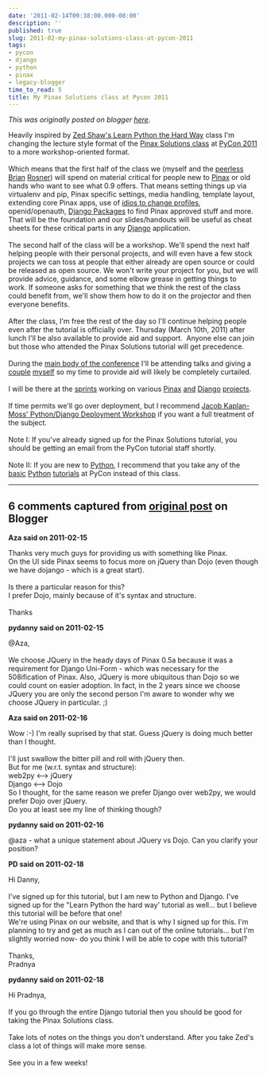 ```yaml
---
date: '2011-02-14T09:38:00.000-08:00'
description: ''
published: true
slug: 2011-02-my-pinax-solutions-class-at-pycon-2011
tags:
- pycon
- django
- python
- pinax
- legacy-blogger
time_to_read: 5
title: My Pinax Solutions class at Pycon 2011
---
```


*This was originally posted on blogger [here](https://pydanny.blogspot.com/2011/02/my-pinax-solutions-class-at-pycon-2011.html)*.

Heavily inspired by <a href="http://sheddingbikes.com/posts/1295120282.html">Zed Shaw's Learn Python the Hard Way</a> class I'm changing the lecture style format of the <a href="http://us.pycon.org/2011/schedule/presentations/111/">Pinax Solutions class</a> at&nbsp;<a href="http://us.pycon.org/2011">PyCon 2011</a> to a more workshop-oriented format.<br /><br />Which means that the first half of the class we (myself and the <a href="http://us.pycon.org/2011/speaker/profile/143/">peerless</a> <a href="http://brianrosner.com/">Brian</a> <a href="https://github.com/brosner">Rosner</a>) will spend on material critical for people new to <a href="http://pinaxproject.com/">Pinax</a>&nbsp;or old hands who want to see what 0.9 offers. That means setting things up via virtualenv and pip, Pinax specific settings, media handling, template layout, extending core Pinax apps, use of <a href="https://github.com/eldarion/idios">idios to change profiles</a>, openid/openauth, <a href="http://djangopackages.com/">Django Packages</a> to find Pinax approved stuff and more. That will be the foundation and our slides/handouts will be useful as cheat sheets for these critical parts in any <a href="http://djangoproject.com/">Django</a> application.<br /><br />The second half of the&nbsp;class&nbsp;will be a workshop. We'll spend the next half helping people with their personal projects, and will even have a few stock projects we can toss at people that either already are open source or could be released as open source.&nbsp;We won't write your project for you, but we will provide advice, guidance, and some elbow grease in getting things to work.&nbsp;If someone asks for something that we think the rest of the class could benefit from, we'll show them how to do it on the projector and then everyone benefits.<br /><br />After the class, I'm free the rest of the day so I'll continue helping people even after the tutorial is officially over. Thursday (March 10th, 2011) after lunch I'll be also available to provide aid and support. &nbsp;Anyone else can join but those who attended the Pinax Solutions tutorial will get precedence.<br /><br />During the <a href="http://us.pycon.org/2011/schedule/lists/talks/">main body of the conference</a> I'll be attending talks and giving a <a href="http://us.pycon.org/2011/schedule/presentations/56/">couple</a> <a href="http://us.pycon.org/2011/schedule/presentations/72/">myself</a>&nbsp;so my time to provide aid will likely be completely curtailed.<br /><br />I will be there at the <a href="http://us.pycon.org/2011/sprints/">sprints</a> working on various <a href="http://github.com/djangopackages/djangopackages">Pinax</a> <a href="http://github.com/pydanny/django-uni-form">and</a> <a href="http://github.com/pydanny/django-la-facebook">Django</a> <a href="http://github.com/pydanny/django-tagging-ext">projects</a>.<br /><br />If time permits we'll go over deployment, but I recommend <a href="http://us.pycon.org/2011/schedule/presentations/173/">Jacob Kaplan-Moss' Python/Django Deployment Workshop</a> if you want a full treatment of the subject.<br /><br />Note I: If you've already signed up for the Pinax Solutions tutorial, you should be getting an email from the PyCon tutorial staff shortly.<br /><br />Note II: If you are new to <a href="http://python.org/">Python</a>, I recommend that you take any of the <a href="http://us.pycon.org/2011/schedule/presentations/108/">basic</a> <a href="http://us.pycon.org/2011/schedule/presentations/99/">Python</a> <a href="http://us.pycon.org/2011/schedule/presentations/117/">tutorials</a> at PyCon instead of this class.

---

## 6 comments captured from [original post](https://pydanny.blogspot.com/2011/02/my-pinax-solutions-class-at-pycon-2011.html) on Blogger

**Aza said on 2011-02-15**

Thanks very much guys for providing us with something like Pinax. <br />On the UI side Pinax seems to focus more on jQuery than Dojo (even though we have dojango - which is a great start). <br /><br />Is there a particular reason for this? <br />I prefer Dojo, mainly because of it's syntax and structure.<br /><br />Thanks

**pydanny said on 2011-02-15**

@Aza,<br /><br />We choose JQuery in the heady days of Pinax 0.5a because it was a requirement for Django Uni-Form - which was necessary for the 508ification of Pinax. Also, JQuery is more ubiquitous than Dojo so we could count on easier adoption. In fact, in the 2 years since we choose JQuery you are only the second person I'm aware to wonder why we choose JQuery in particular. ;)

**Aza said on 2011-02-16**

Wow :-) I'm really suprised by that stat. Guess jQuery is doing much better than I thought. <br /><br />I'll just swallow the bitter pill and roll with jQuery then. <br />But for me (w.r.t. syntax and structure):<br />web2py &lt;--&gt; jQuery<br />Django &lt;--&gt; Dojo<br />So I thought, for the same reason we prefer Django over web2py, we would prefer Dojo over jQuery.<br />Do you at least see my line of thinking though?

**pydanny said on 2011-02-16**

@aza - what a unique statement about JQuery vs Dojo. Can you clarify your position?

**PD said on 2011-02-18**

Hi Danny,<br /><br />I've signed up for this tutorial, but I am new to Python and Django. I've signed up for the &quot;Learn Python the hard way' tutorial as well... but I believe this tutorial will be before that one! <br />We're using Pinax on our website, and that is why I signed up for  this. I'm planning to try and get as much as I can out of the online tutorials... but I'm slightly worried now- do you think I will be able to cope with this tutorial?<br /><br />Thanks,<br />Pradnya

**pydanny said on 2011-02-18**

Hi Pradnya,<br /><br />If you go through the entire Django tutorial then you should be good for taking the Pinax Solutions class. <br /><br />Take lots of notes on the things you don't understand. After you take Zed's class a lot of things will make more sense.<br /><br />See you in a few weeks!

